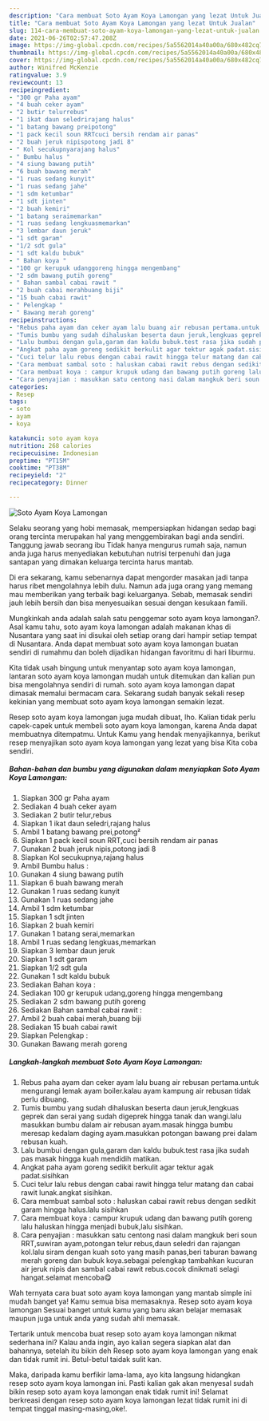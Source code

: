 ```yaml
---
description: "Cara membuat Soto Ayam Koya Lamongan yang lezat Untuk Jualan"
title: "Cara membuat Soto Ayam Koya Lamongan yang lezat Untuk Jualan"
slug: 114-cara-membuat-soto-ayam-koya-lamongan-yang-lezat-untuk-jualan
date: 2021-06-26T02:57:47.208Z
image: https://img-global.cpcdn.com/recipes/5a5562014a40a00a/680x482cq70/soto-ayam-koya-lamongan-foto-resep-utama.jpg
thumbnail: https://img-global.cpcdn.com/recipes/5a5562014a40a00a/680x482cq70/soto-ayam-koya-lamongan-foto-resep-utama.jpg
cover: https://img-global.cpcdn.com/recipes/5a5562014a40a00a/680x482cq70/soto-ayam-koya-lamongan-foto-resep-utama.jpg
author: Winifred McKenzie
ratingvalue: 3.9
reviewcount: 13
recipeingredient:
- "300 gr Paha ayam"
- "4 buah ceker ayam"
- "2 butir telurrebus"
- "1 ikat daun seledrirajang halus"
- "1 batang bawang preipotong"
- "1 pack kecil soun RRTcuci bersih rendam air panas"
- "2 buah jeruk nipispotong jadi 8"
- " Kol secukupnyarajang halus"
- " Bumbu halus "
- "4 siung bawang putih"
- "6 buah bawang merah"
- "1 ruas sedang kunyit"
- "1 ruas sedang jahe"
- "1 sdm ketumbar"
- "1 sdt jinten"
- "2 buah kemiri"
- "1 batang seraimemarkan"
- "1 ruas sedang lengkuasmemarkan"
- "3 lembar daun jeruk"
- "1 sdt garam"
- "1/2 sdt gula"
- "1 sdt kaldu bubuk"
- " Bahan koya "
- "100 gr kerupuk udanggoreng hingga mengembang"
- "2 sdm bawang putih goreng"
- " Bahan sambal cabai rawit "
- "2 buah cabai merahbuang biji"
- "15 buah cabai rawit"
- " Pelengkap "
- " Bawang merah goreng"
recipeinstructions:
- "Rebus paha ayam dan ceker ayam lalu buang air rebusan pertama.untuk mengurangi lemak ayam boiler.kalau ayam kampung air rebusan tidak perlu dibuang."
- "Tumis bumbu yang sudah dihaluskan beserta daun jeruk,lengkuas geprek dan serai yang sudah digeprek hingga tanak dan wangi.lalu masukkan bumbu dalam air rebusan ayam.masak hingga bumbu meresap kedalam daging ayam.masukkan potongan bawang prei dalam rebusan kuah."
- "Lalu bumbui dengan gula,garam dan kaldu bubuk.test rasa jika sudah pas masak hingga kuah mendidih matikan."
- "Angkat paha ayam goreng sedikit berkulit agar tektur agak padat.sisihkan"
- "Cuci telur lalu rebus dengan cabai rawit hingga telur matang dan cabai rawit lunak.angkat sisihkan."
- "Cara membuat sambal soto : haluskan cabai rawit rebus dengan sedikit garam hingga halus.lalu sisihkan"
- "Cara membuat koya : campur krupuk udang dan bawang putih goreng lalu haluskan hingga menjadi bubuk,lalu sisihkan."
- "Cara penyajian : masukkan satu centong nasi dalam mangkuk beri soun RRT,suwiran ayam,potongan telur rebus,daun seledri dan rajangan kol.lalu siram dengan kuah soto yang masih panas,beri taburan bawang merah goreng dan bubuk koya.sebagai pelengkap tambahkan kucuran air jeruk nipis dan sambal cabai rawit rebus.cocok dinikmati selagi hangat.selamat mencoba😋"
categories:
- Resep
tags:
- soto
- ayam
- koya

katakunci: soto ayam koya 
nutrition: 268 calories
recipecuisine: Indonesian
preptime: "PT15M"
cooktime: "PT38M"
recipeyield: "2"
recipecategory: Dinner

---
```



![Soto Ayam Koya Lamongan](https://img-global.cpcdn.com/recipes/5a5562014a40a00a/680x482cq70/soto-ayam-koya-lamongan-foto-resep-utama.jpg)

Selaku seorang yang hobi memasak, mempersiapkan hidangan sedap bagi orang tercinta merupakan hal yang menggembirakan bagi anda sendiri. Tanggung jawab seorang ibu Tidak hanya mengurus rumah saja, namun anda juga harus menyediakan kebutuhan nutrisi terpenuhi dan juga santapan yang dimakan keluarga tercinta harus mantab.

Di era  sekarang, kamu sebenarnya dapat mengorder masakan jadi tanpa harus ribet mengolahnya lebih dulu. Namun ada juga orang yang memang mau memberikan yang terbaik bagi keluarganya. Sebab, memasak sendiri jauh lebih bersih dan bisa menyesuaikan sesuai dengan kesukaan famili. 



Mungkinkah anda adalah salah satu penggemar soto ayam koya lamongan?. Asal kamu tahu, soto ayam koya lamongan adalah makanan khas di Nusantara yang saat ini disukai oleh setiap orang dari hampir setiap tempat di Nusantara. Anda dapat membuat soto ayam koya lamongan buatan sendiri di rumahmu dan boleh dijadikan hidangan favoritmu di hari liburmu.

Kita tidak usah bingung untuk menyantap soto ayam koya lamongan, lantaran soto ayam koya lamongan mudah untuk ditemukan dan kalian pun bisa mengolahnya sendiri di rumah. soto ayam koya lamongan dapat dimasak memalui bermacam cara. Sekarang sudah banyak sekali resep kekinian yang membuat soto ayam koya lamongan semakin lezat.

Resep soto ayam koya lamongan juga mudah dibuat, lho. Kalian tidak perlu capek-capek untuk membeli soto ayam koya lamongan, karena Anda dapat membuatnya ditempatmu. Untuk Kamu yang hendak menyajikannya, berikut resep menyajikan soto ayam koya lamongan yang lezat yang bisa Kita coba sendiri.

<!--inarticleads1-->

##### Bahan-bahan dan bumbu yang digunakan dalam menyiapkan Soto Ayam Koya Lamongan:

1. Siapkan 300 gr Paha ayam
1. Sediakan 4 buah ceker ayam
1. Sediakan 2 butir telur,rebus
1. Siapkan 1 ikat daun seledri,rajang halus
1. Ambil 1 batang bawang prei,potong²
1. Siapkan 1 pack kecil soun RRT,cuci bersih rendam air panas
1. Gunakan 2 buah jeruk nipis,potong jadi 8
1. Siapkan  Kol secukupnya,rajang halus
1. Ambil  Bumbu halus :
1. Gunakan 4 siung bawang putih
1. Siapkan 6 buah bawang merah
1. Gunakan 1 ruas sedang kunyit
1. Gunakan 1 ruas sedang jahe
1. Ambil 1 sdm ketumbar
1. Siapkan 1 sdt jinten
1. Siapkan 2 buah kemiri
1. Gunakan 1 batang serai,memarkan
1. Ambil 1 ruas sedang lengkuas,memarkan
1. Siapkan 3 lembar daun jeruk
1. Siapkan 1 sdt garam
1. Siapkan 1/2 sdt gula
1. Gunakan 1 sdt kaldu bubuk
1. Sediakan  Bahan koya :
1. Sediakan 100 gr kerupuk udang,goreng hingga mengembang
1. Sediakan 2 sdm bawang putih goreng
1. Sediakan  Bahan sambal cabai rawit :
1. Ambil 2 buah cabai merah,buang biji
1. Sediakan 15 buah cabai rawit
1. Siapkan  Pelengkap :
1. Gunakan  Bawang merah goreng




<!--inarticleads2-->

##### Langkah-langkah membuat Soto Ayam Koya Lamongan:

1. Rebus paha ayam dan ceker ayam lalu buang air rebusan pertama.untuk mengurangi lemak ayam boiler.kalau ayam kampung air rebusan tidak perlu dibuang.
1. Tumis bumbu yang sudah dihaluskan beserta daun jeruk,lengkuas geprek dan serai yang sudah digeprek hingga tanak dan wangi.lalu masukkan bumbu dalam air rebusan ayam.masak hingga bumbu meresap kedalam daging ayam.masukkan potongan bawang prei dalam rebusan kuah.
1. Lalu bumbui dengan gula,garam dan kaldu bubuk.test rasa jika sudah pas masak hingga kuah mendidih matikan.
1. Angkat paha ayam goreng sedikit berkulit agar tektur agak padat.sisihkan
1. Cuci telur lalu rebus dengan cabai rawit hingga telur matang dan cabai rawit lunak.angkat sisihkan.
1. Cara membuat sambal soto : haluskan cabai rawit rebus dengan sedikit garam hingga halus.lalu sisihkan
1. Cara membuat koya : campur krupuk udang dan bawang putih goreng lalu haluskan hingga menjadi bubuk,lalu sisihkan.
1. Cara penyajian : masukkan satu centong nasi dalam mangkuk beri soun RRT,suwiran ayam,potongan telur rebus,daun seledri dan rajangan kol.lalu siram dengan kuah soto yang masih panas,beri taburan bawang merah goreng dan bubuk koya.sebagai pelengkap tambahkan kucuran air jeruk nipis dan sambal cabai rawit rebus.cocok dinikmati selagi hangat.selamat mencoba😋




Wah ternyata cara buat soto ayam koya lamongan yang mantab simple ini mudah banget ya! Kamu semua bisa memasaknya. Resep soto ayam koya lamongan Sesuai banget untuk kamu yang baru akan belajar memasak maupun juga untuk anda yang sudah ahli memasak.

Tertarik untuk mencoba buat resep soto ayam koya lamongan nikmat sederhana ini? Kalau anda ingin, ayo kalian segera siapkan alat dan bahannya, setelah itu bikin deh Resep soto ayam koya lamongan yang enak dan tidak rumit ini. Betul-betul taidak sulit kan. 

Maka, daripada kamu berfikir lama-lama, ayo kita langsung hidangkan resep soto ayam koya lamongan ini. Pasti kalian gak akan menyesal sudah bikin resep soto ayam koya lamongan enak tidak rumit ini! Selamat berkreasi dengan resep soto ayam koya lamongan lezat tidak rumit ini di tempat tinggal masing-masing,oke!.

